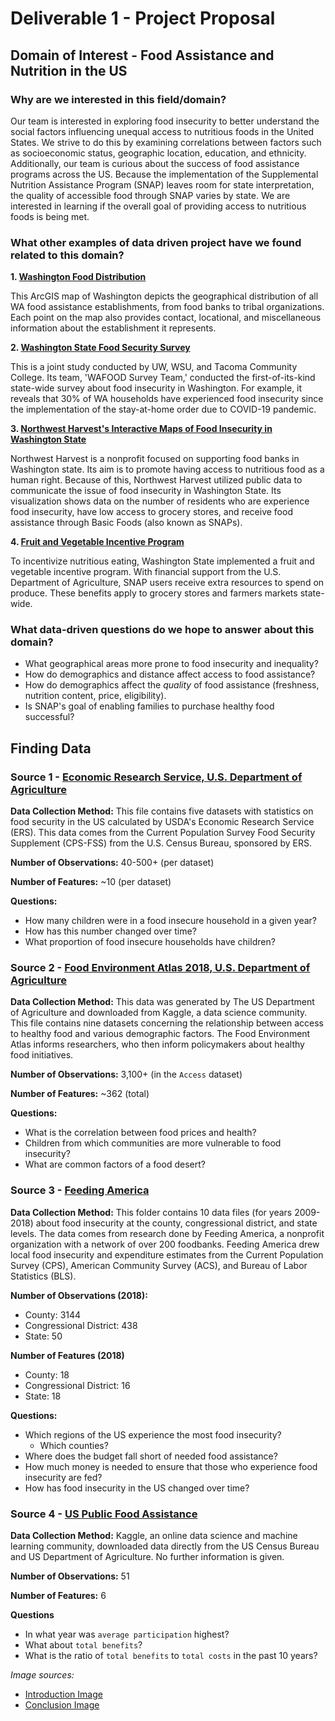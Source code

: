 # Deliverable 1 - Project Proposal
## Domain of Interest - Food Assistance and Nutrition in the US

### Why are we interested in this field/domain?

Our team is interested in exploring food insecurity to better understand the social factors influencing unequal access to nutritious foods in the United States. We strive to do this by examining correlations between factors such as socioeconomic status, geographic location, education, and ethnicity. Additionally, our team is curious about the success of food assistance programs across the US. Because the implementation of the Supplemental Nutrition Assistance Program (SNAP) leaves room for state interpretation, the quality of accessible food through SNAP varies by state. We are interested in learning if the overall goal of providing access to nutritious foods is being met.

### What other examples of data driven project have we found related to this domain?

**1. [Washington Food Distribution](https://nras.maps.arcgis.com/apps/webappviewer/index.html?id=b1ad1be260fe4ef8b877fc7064b0649f)**

This ArcGIS map of Washington depicts the geographical distribution of all WA food assistance establishments, from food banks to tribal organizations. Each point on the map also provides contact, locational, and miscellaneous information about the establishment it represents.

**2. [Washington State Food Security Survey](https://news.wsu.edu/2020/11/19/wsu-helping-washington-families-facing-food-insecurity/)**

This is a joint study conducted by UW, WSU, and Tacoma Community College. Its team, 'WAFOOD Survey Team,' conducted the first-of-its-kind state-wide survey about food insecurity in Washington. For example, it reveals that 30% of WA households have experienced food insecurity since the implementation of the stay-at-home order due to COVID-19 pandemic.

**3. [Northwest Harvest's Interactive Maps of Food Insecurity in Washington State](https://www.livestories.com/statistics/hunger-in-washington/washington/food-insecurity)**

Northwest Harvest is a nonprofit focused on supporting food banks in Washington state. Its aim is to promote having access to nutritious food as a human right. Because of this, Northwest Harvest utilized public data to communicate the issue of food insecurity in Washington State. Its visualization shows data on the number of residents who are experience food insecurity, have low access to grocery stores, and receive food assistance through Basic Foods (also known as SNAPs).

**4. [Fruit and Vegetable Incentive Program](https://www.doh.wa.gov/ForPublicHealthandHealthcareProviders/PublicHealthSystemResourcesandServices/Funding/FruitandVegetableIncentivesProgram)**

To incentivize nutritious eating, Washington State implemented a fruit and vegetable incentive program. With financial support from the U.S. Department of Agriculture, SNAP users receive extra resources to spend on produce. These benefits apply to grocery stores and farmers markets state-wide.

### What data-driven questions do we hope to answer about this domain?

  - What geographical areas more prone to food insecurity and inequality?
  - How do demographics and distance affect access to food assistance?
  - How do demographics affect the _quality_ of food assistance (freshness, nutrition content, price, eligibility).
  - Is SNAP's goal of enabling families to purchase healthy food successful?


## Finding Data

### **Source 1 - [Economic Research Service, U.S. Department of Agriculture](https://www.ers.usda.gov/topics/food-nutrition-assistance/food-security-in-the-us/interactive-charts-and-highlights)**

**Data Collection Method:** This file contains five datasets with statistics on food security in the US calculated by USDA's Economic Research Service (ERS). This data comes from the Current Population Survey Food Security Supplement (CPS-FSS) from the U.S. Census Bureau, sponsored by ERS.

**Number of Observations:** 40-500+ (per dataset)

**Number of Features:** ~10 (per dataset)

**Questions:**
- How many children were in a food insecure household in a given year?
- How has this number changed over time?
- What proportion of food insecure households have children?


### **Source 2 - [Food Environment Atlas 2018, U.S. Department of Agriculture](https://www.kaggle.com/carrie1/food-environment-atlas )**

**Data Collection Method:** This data was generated by The US Department of Agriculture and downloaded from Kaggle, a data science community. This file contains nine datasets concerning the relationship between access to healthy food and various demographic factors. The Food Environment Atlas informs researchers, who then inform policymakers about healthy food initiatives.

**Number of Observations:** 3,100+ (in the `Access` dataset)

**Number of Features:** ~362 (total)

**Questions:**
- What is the correlation between food prices and health?
- Children from which communities are more vulnerable to food insecurity?
- What are common factors of a food desert?


### **Source 3 - [Feeding America](https://map.feedingamerica.org)**

**Data Collection Method:** This folder contains 10 data files (for years 2009-2018) about food insecurity at the county, congressional district, and state levels. The data comes from research done by Feeding America, a nonprofit organization with a network of over 200 foodbanks. Feeding America drew local food insecurity and expenditure estimates from the Current Population Survey (CPS), American Community Survey (ACS), and Bureau of Labor Statistics (BLS).

**Number of Observations (2018):**
 - County: 3144
 - Congressional District: 438
 - State: 50

**Number of Features (2018)**
- County: 18
- Congressional District: 16
- State: 18

**Questions:**
- Which regions of the US experience the most food insecurity?
   - Which counties?
- Where does the budget fall short of needed food assistance?
- How much money is needed to ensure that those who experience food insecurity are fed?
- How has food insecurity in the US changed over time?

### **Source 4 - [US Public Food Assistance](https://www.kaggle.com/jpmiller/publicassistance)**

**Data Collection Method:** Kaggle, an online data science and machine learning community, downloaded data directly from the US Census Bureau and US Department of Agriculture. No further information is given.

**Number of Observations:** 51

**Number of Features:** 6

**Questions**
- In what year was `average participation` highest?
- What about `total benefits`?
- What is the ratio of `total benefits` to `total costs` in the past 10 years?

_Image sources:_
- [Introduction Image](https://travel.usnews.com/dims4/USNEWS/7dd8dad/2147483647/resize/255x255%5E%3E/crop/255x255/quality/85/?url=https://travel.usnews.com/images/pike_place_2_getty_bSSEVFV.jpg)
- [Conclusion Image](https://media.istockphoto.com/photos/sunset-illuminates-a-green-crop-field-picture-id171107519?k=6&m=171107519&s=612x612&w=0&h=CriS5XFC-avee5dV1Sa20oNWXfX92WJjDSRo5k3Z1eE=)
